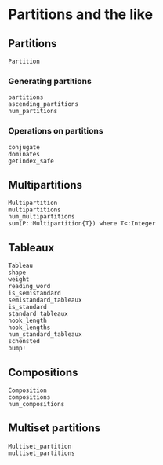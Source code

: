 # Partitions and the like

## Partitions

```@docs
Partition
```

### Generating partitions

```@docs
partitions
ascending_partitions
num_partitions
```

### Operations on partitions
```@docs
conjugate
dominates
getindex_safe
```

## Multipartitions
```@docs
Multipartition
multipartitions
num_multipartitions
sum(P::Multipartition{T}) where T<:Integer
```

## Tableaux
```@docs
Tableau
shape
weight
reading_word
is_semistandard
semistandard_tableaux
is_standard
standard_tableaux
hook_length
hook_lengths
num_standard_tableaux
schensted
bump!
```

## Compositions
```@docs
Composition
compositions
num_compositions
```


## Multiset partitions
```@docs
Multiset_partition
multiset_partitions
```

